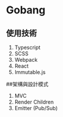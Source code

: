 # Gobang
## 使用技術
1. Typescript
2. SCSS
3. Webpack
4. React
5. Immutable.js

##架構與設計模式
1. MVC
2. Render Children
3. Emitter (Pub/Sub)